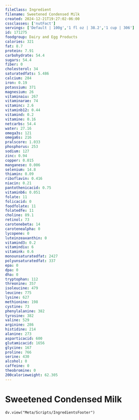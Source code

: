 ```yaml
---
fileClass: Ingredient
filename: Sweetened Condensed Milk
created: 2024-12-21T19:27:02-06:00
cssclasses: ['nutFact']
servings: ['Default | 100g','1 fl oz | 38.2','1 cup | 306']
id: 171275
foodgroup: Dairy and Egg Products
calories: 321
fat: 8.7
protein: 7.91
carbohydrate: 54.4
sugars: 54.4
fiber: 0
cholesterol: 34
saturatedfats: 5.486
calcium: 284
iron: 0.19
potassium: 371
magnesium: 26
vitaminaiu: 267
vitaminarae: 74
vitaminc: 2.6
vitaminb12: 0.44
vitamind: 0.2
vitamine: 0.16
netcarbs: 54.4
water: 27.16
omega3s: 121
omega6s: 216
pralscore: 1.033
phosphorus: 253
sodium: 127
zinc: 0.94
copper: 0.015
manganese: 0.006
selenium: 14.8
thiamin: 0.09
riboflavin: 0.416
niacin: 0.21
pantothenicacid: 0.75
vitaminb6: 0.051
folate: 11
folicacid: 0
foodfolate: 11
folatedfe: 11
choline: 89.1
retinol: 73
carotenebeta: 14
carotenealpha: 0
lycopene: 0
luteinzeaxanthin: 0
vitamind3: 0.2
vitamindiu: 6
vitamink: 0.6
monounsaturatedfat: 2427
polyunsaturatedfat: 337
epa: 0
dpa: 0
dha: 0
tryptophan: 112
threonine: 357
isoleucine: 479
leucine: 775
lysine: 627
methionine: 198
cystine: 73
phenylalanine: 382
tyrosine: 382
valine: 529
arginine: 286
histidine: 214
alanine: 273
asparticacid: 600
glutamicacid: 1656
glycine: 167
proline: 766
serine: 430
alcohol: 0
caffeine: 0
theobromine: 0
200calorieweight: 62.305
---
```


# Sweetened Condensed Milk

```dataviewjs
dv.view("Meta/Scripts/IngredientsFooter")
```